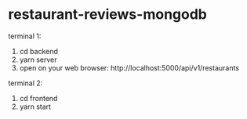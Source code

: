 # restaurant-reviews-mongodb

terminal 1:

1) cd backend
2) yarn server
3) open on your web browser: http://localhost:5000/api/v1/restaurants

terminal 2:
1) cd frontend
2) yarn start

